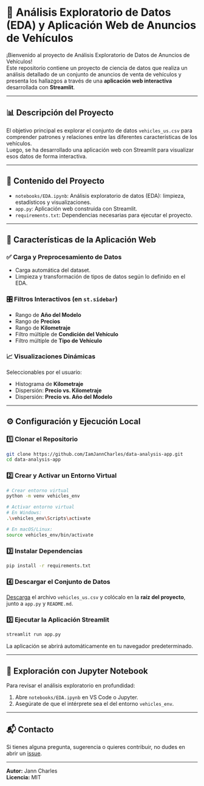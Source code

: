 
# 🚗 Análisis Exploratorio de Datos (EDA) y Aplicación Web de Anuncios de Vehículos

¡Bienvenido al proyecto de Análisis Exploratorio de Datos de Anuncios de Vehículos!  
Este repositorio contiene un proyecto de ciencia de datos que realiza un análisis detallado de un conjunto de anuncios de venta de vehículos y presenta los hallazgos a través de una **aplicación web interactiva** desarrollada con **Streamlit**.

---

## 📊 Descripción del Proyecto

El objetivo principal es explorar el conjunto de datos `vehicles_us.csv` para comprender patrones y relaciones entre las diferentes características de los vehículos.  
Luego, se ha desarrollado una aplicación web con Streamlit para visualizar esos datos de forma interactiva.

---

## 📁 Contenido del Proyecto

- `notebooks/EDA.ipynb`: Análisis exploratorio de datos (EDA): limpieza, estadísticos y visualizaciones.  
- `app.py`: Aplicación web construida con Streamlit.  
- `requirements.txt`: Dependencias necesarias para ejecutar el proyecto.  

---

## 🧠 Características de la Aplicación Web

### ✅ Carga y Preprocesamiento de Datos
- Carga automática del dataset.  
- Limpieza y transformación de tipos de datos según lo definido en el EDA.

### 🎛️ Filtros Interactivos (en `st.sidebar`)
- Rango de **Año del Modelo**  
- Rango de **Precios**  
- Rango de **Kilometraje**  
- Filtro múltiple de **Condición del Vehículo**  
- Filtro múltiple de **Tipo de Vehículo**

### 📈 Visualizaciones Dinámicas
Seleccionables por el usuario:
- Histograma de **Kilometraje**  
- Dispersión: **Precio vs. Kilometraje**  
- Dispersión: **Precio vs. Año del Modelo**

---

## ⚙️ Configuración y Ejecución Local

### 1️⃣ Clonar el Repositorio

```bash
git clone https://github.com/IamJannCharles/data-analysis-app.git
cd data-analysis-app
```

### 2️⃣ Crear y Activar un Entorno Virtual

```bash
# Crear entorno virtual
python -m venv vehicles_env

# Activar entorno virtual
# En Windows:
.\vehicles_env\Scripts\activate

# En macOS/Linux:
source vehicles_env/bin/activate
```

### 3️⃣ Instalar Dependencias

```bash
pip install -r requirements.txt
```

### 4️⃣ Descargar el Conjunto de Datos

[Descarga](https://practicum-content.s3.us-west-1.amazonaws.com/new-markets/Data_sprint_4_Refactored/vehicles_us.csv) el archivo `vehicles_us.csv` y colócalo en la **raíz del proyecto**, junto a `app.py` y `README.md`.

### 5️⃣ Ejecutar la Aplicación Streamlit

```bash
streamlit run app.py
```

La aplicación se abrirá automáticamente en tu navegador predeterminado.

---

## 📓 Exploración con Jupyter Notebook

Para revisar el análisis exploratorio en profundidad:

1. Abre `notebooks/EDA.ipynb` en VS Code o Jupyter.  
2. Asegúrate de que el intérprete sea el del entorno `vehicles_env`.

---

## 📬 Contacto

Si tienes alguna pregunta, sugerencia o quieres contribuir, no dudes en abrir un [issue](https://github.com/IamJannCharles/data-analysis-app/issues).

---

**Autor:** Jann Charles  
**Licencia:** MIT
